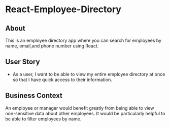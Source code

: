 # React-Employee-Directory

## About
This is an employee directory app where you can search for employees by name, email,and phone number using React.

## User Story

* As a user, I want to be able to view my entire employee directory at once so that I have quick access to their information.

## Business Context

An employee or manager would benefit greatly from being able to view non-sensitive data about other employees. It would be particularly helpful to be able to filter employees by name.
